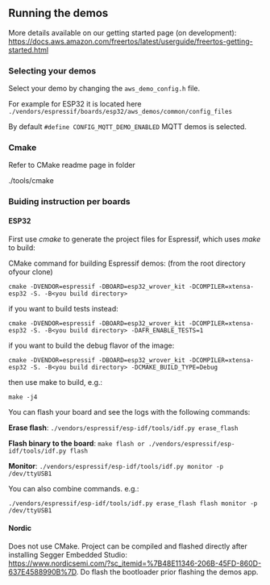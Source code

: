 ## Running the demos
More details available on our getting started page (on development): https://docs.aws.amazon.com/freertos/latest/userguide/freertos-getting-started.html

### Selecting your demos
Select your demo by changing the ```aws_demo_config.h``` file. 

For example for ESP32 it is located here ```./vendors/espressif/boards/esp32/aws_demos/common/config_files```  

By default ```#define CONFIG_MQTT_DEMO_ENABLED``` MQTT demos is selected. 

### Cmake
Refer to CMake readme page in folder

./tools/cmake

### Buiding instruction per boards
#### ESP32 

First use _cmake_ to generate the project files for Espressif, which uses _make_ to build: 

CMake command for building Espressif demos:
(from the root directory ofyour clone)

```cmake -DVENDOR=espressif -DBOARD=esp32_wrover_kit -DCOMPILER=xtensa-esp32 -S. -B<you build directory>```

if you want to build tests instead:

```cmake -DVENDOR=espressif -DBOARD=esp32_wrover_kit -DCOMPILER=xtensa-esp32 -S. -B<you build directory> -DAFR_ENABLE_TESTS=1```

if you want to build the debug flavor of the image:

 ```cmake -DVENDOR=espressif -DBOARD=esp32_wrover_kit -DCOMPILER=xtensa-esp32 -S. -B<you build directory> -DCMAKE_BUILD_TYPE=Debug```

 
then use make to build, e.g.: 

```make -j4```

You can flash your board and see the logs with the following commands:

**Erase flash**: ```./vendors/espressif/esp-idf/tools/idf.py erase_flash```

**Flash binary to the board**: ```make flash or ./vendors/espressif/esp-idf/tools/idf.py flash```

**Monitor**: ```./vendors/espressif/esp-idf/tools/idf.py monitor -p /dev/ttyUSB1```

You can also combine commands. e.g.:  

```./vendors/espressif/esp-idf/tools/idf.py erase_flash flash monitor -p /dev/ttyUSB1 ```
 
 #### Nordic
 Does not use CMake. Project can be compiled and flashed directly after installing Segger Embedded Studio:  
 https://www.nordicsemi.com/?sc_itemid=%7B48E11346-206B-45FD-860D-637E4588990B%7D.
 Do flash the bootloader prior flashing the demos app.


